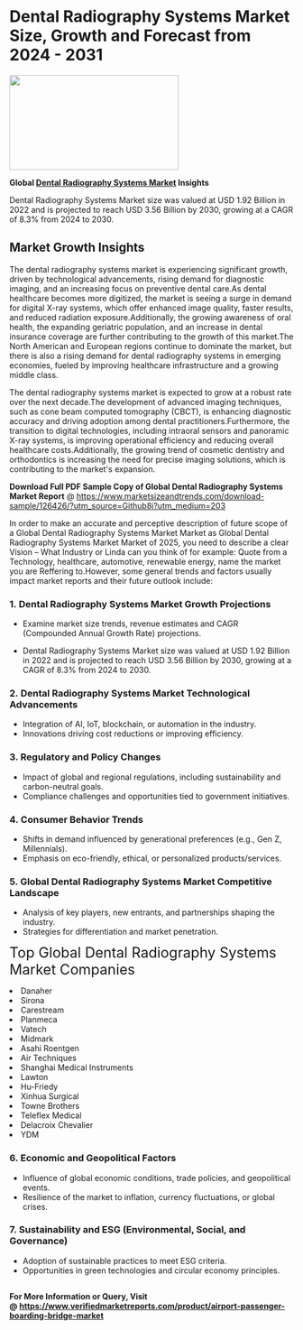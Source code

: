 <H1>Dental Radiography Systems Market Size, Growth and Forecast from 2024 - 2031</H1><img class="aligncenter size-medium wp-image-584254" src="https://thirdeyenews.in/wp-content/uploads/2024/09/Global-Market-Research-300x168.jpeg" alt="" width="300" height="168" /><p><strong>Global&nbsp;<a href="https://www.marketsizeandtrends.com/download-sample/126426/?utm_source=Github8j?utm_medium=203">Dental Radiography Systems Market</a> Insights</strong></p><p>Dental Radiography Systems Market size was valued at USD 1.92 Billion in 2022 and is projected to reach USD 3.56 Billion by 2030, growing at a CAGR of 8.3% from 2024 to 2030.</p><p><h2>Market Growth Insights</h2> <p>The dental radiography systems market is experiencing significant growth, driven by technological advancements, rising demand for diagnostic imaging, and an increasing focus on preventive dental care.As dental healthcare becomes more digitized, the market is seeing a surge in demand for digital X-ray systems, which offer enhanced image quality, faster results, and reduced radiation exposure.Additionally, the growing awareness of oral health, the expanding geriatric population, and an increase in dental insurance coverage are further contributing to the growth of this market.The North American and European regions continue to dominate the market, but there is also a rising demand for dental radiography systems in emerging economies, fueled by improving healthcare infrastructure and a growing middle class.</p> <p>The dental radiography systems market is expected to grow at a robust rate over the next decade.The development of advanced imaging techniques, such as cone beam computed tomography (CBCT), is enhancing diagnostic accuracy and driving adoption among dental practitioners.Furthermore, the transition to digital technologies, including intraoral sensors and panoramic X-ray systems, is improving operational efficiency and reducing overall healthcare costs.Additionally, the growing trend of cosmetic dentistry and orthodontics is increasing the need for precise imaging solutions, which is contributing to the market's expansion.</p> <p><span class=""><strong>Download Full PDF Sample Copy of Global Dental Radiography Systems Market Report</strong> @ <a href="https://www.marketsizeandtrends.com/download-sample/126426/?utm_source=Github8j?utm_medium=203" target="_blank">https://www.marketsizeandtrends.com/download-sample/126426/?utm_source=Github8j?utm_medium=203</a></span></p><p>In order to make an accurate and perceptive description of future scope of a Global&nbsp;Dental Radiography Systems Market Market as Global&nbsp;Dental Radiography Systems Market Market of 2025, you need to describe a clear Vision &ndash; What Industry or Linda can you think of for example: Quote from a Technology, healthcare, automotive, renewable energy, name the market you are Reffering to.However, some general trends and factors usually impact market reports and their future outlook include:</p><h3>1.&nbsp;<strong>Dental Radiography Systems Market Growth Projections</strong></h3><ul><li>Examine market size trends, revenue estimates and CAGR (Compounded Annual Growth Rate) projections.</li><li><p>Dental Radiography Systems Market size was valued at USD 1.92 Billion in 2022 and is projected to reach USD 3.56 Billion by 2030, growing at a CAGR of 8.3% from 2024 to 2030.</p></li></ul><h3>2.&nbsp;<strong>Dental Radiography Systems Market Technological Advancements</strong></h3><ul><li>Integration of AI, IoT, blockchain, or automation in the industry.</li><li>Innovations driving cost reductions or improving efficiency.</li></ul><h3>3.&nbsp;<strong>Regulatory and Policy Changes</strong></h3><ul><li>Impact of global and regional regulations, including sustainability and carbon-neutral goals.</li><li>Compliance challenges and opportunities tied to government initiatives.</li></ul><h3>4.&nbsp;<strong>Consumer Behavior Trends</strong></h3><ul><li>Shifts in demand influenced by generational preferences (e.g., Gen Z, Millennials).</li><li>Emphasis on eco-friendly, ethical, or personalized products/services.</li></ul><h3>5.&nbsp;<strong>Global Dental Radiography Systems Market Competitive Landscape</strong></h3><ul><li>Analysis of key players, new entrants, and partnerships shaping the industry.</li><li>Strategies for differentiation and market penetration.</li></ul><p data-pm-slice="1 1 []"><span style="color: inherit; font-family: inherit; font-size: 25px;">Top Global Dental Radiography Systems Market Companies</span></p><div class="" data-test-id=""><p><li>Danaher</li><li> Sirona</li><li> Carestream</li><li> Planmeca</li><li> Vatech</li><li> Midmark</li><li> Asahi Roentgen</li><li> Air Techniques</li><li> Shanghai Medical Instruments</li><li> Lawton</li><li> Hu-Friedy</li><li> Xinhua Surgical</li><li> Towne Brothers</li><li> Teleflex Medical</li><li> Delacroix Chevalier</li><li> YDM</li></p></div><h3>6.&nbsp;<strong>Economic and Geopolitical Factors</strong></h3><ul><li>Influence of global economic conditions, trade policies, and geopolitical events.</li><li>Resilience of the market to inflation, currency fluctuations, or global crises.</li></ul><h3>7.&nbsp;<strong>Sustainability and ESG (Environmental, Social, and Governance)</strong></h3><ul><li>Adoption of sustainable practices to meet ESG criteria.</li><li>Opportunities in green technologies and circular economy principles.</li></ul><h2><strong style="font-size: 14px;">For More Information or Query, Visit @&nbsp;</strong><a style="background-color: #ffffff; font-size: 14px;" href="https://www.marketsizeandtrends.com/report/dental-radiography-systems-market/" target="_blank">https://www.verifiedmarketreports.com/product/airport-passenger-boarding-bridge-market</a></h2>